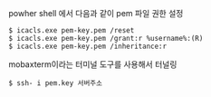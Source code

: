 powher shell 에서 다음과 같이 pem 파일 권한 설정

~~~shell
$ icacls.exe pem-key.pem /reset
$ icacls.exe pem-key.pem /grant:r %username%:(R)
$ icacls.exe pem-key.pem /inheritance:r
~~~

mobaxterm이라는 터미널 도구를 사용해서 터널링
~~~shell
$ ssh- i pem.key 서버주소
~~~
